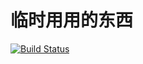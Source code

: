 # 临时用用的东西

[![Build Status](https://dev.azure.com/nefurenn/eqfr/_apis/build/status/Nefurenn.eqfr?branchName=master)](https://dev.azure.com/nefurenn/eqfr/_build/latest?definitionId=1&branchName=master)